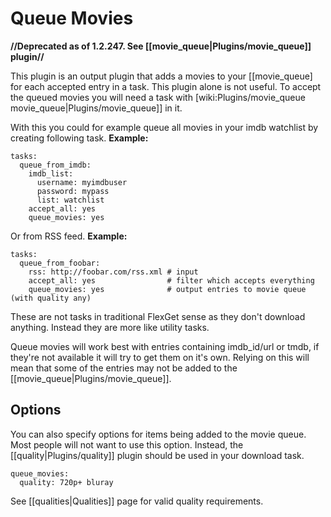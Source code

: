 # Queue Movies
**//Deprecated as of 1.2.247. See [[movie_queue|Plugins/movie_queue]] plugin//**

This plugin is an output plugin that adds a movies to your [[movie_queue] for each accepted entry in a task. This plugin alone is not useful. To accept the queued movies you will need a task with [wiki:Plugins/movie_queue movie_queue|Plugins/movie_queue]] in it.

With this you could for example queue all movies in your imdb watchlist by creating following task.
**Example:**


    tasks:
      queue_from_imdb:
        imdb_list:
          username: myimdbuser
          password: mypass
          list: watchlist
        accept_all: yes
        queue_movies: yes


Or from RSS feed.
**Example:**


    tasks:
      queue_from_foobar:
        rss: http://foobar.com/rss.xml # input
        accept_all: yes                # filter which accepts everything
        queue_movies: yes              # output entries to movie queue (with quality any)


These are not tasks in traditional FlexGet sense as they don't download anything. Instead they are more like utility tasks.

Queue movies will work best with entries containing imdb_id/url or tmdb, if they're not available it will try to get them on it's own. Relying on this will mean that some of the entries may not be added to the [[movie_queue|Plugins/movie_queue]].

## Options

You can also specify options for items being added to the movie queue. Most people will not want to use this option. Instead, the [[quality|Plugins/quality]] plugin should be used in your download task.


    queue_movies:
      quality: 720p+ bluray


See [[qualities|Qualities]] page for valid quality requirements.
